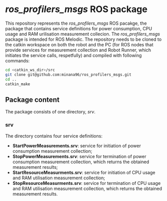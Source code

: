 # *ros_profilers_msgs* ROS package

This repository represents the *ros_profilers_msgs* ROS pacakge, the package that contains service definitions for power consumption, CPU usage and RAM urilisation measurement collecion. The *ros_profilers_msgs* package is intended for ROS Melodic. The repository needs to be cloned to the catkin workspace on both the robot and the PC (for ROS nodes that provide services for measurement collection and Robot Runner, which initiates the service calls, respetfully) and compiled with following commands:
```bash
cd <catkin_ws_dir>/src
git clone git@github.com:minana96/ros_profilers_msgs.git
cd ..
catkin_make
```
## Package content

The package consists of one directory, *srv*.

### srv

The directory contains four service definitions:
- **StartPowerMeasurements.srv**: service for initiation of power consumption measurement collection;
- **StopPowerMeasurements.srv**: service for termination of power consumption measurement collection, which returns the obtained measurement results;
- **StartResourceMeasurments.srv**: service for initiation of CPU usage and RAM utilisation measurement collection;
- **StopResourceMeasurments.srv**: service for termination of CPU usage and RAM utilisation measurement collection, which returns the obtained measurement results.
